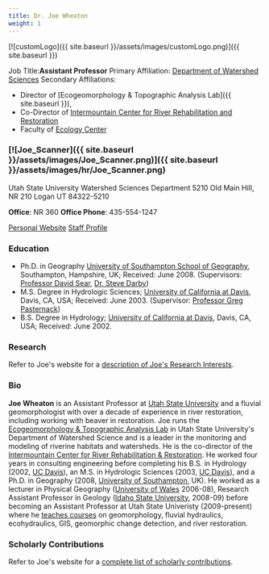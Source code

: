 ```yaml
---
title: Dr. Joe Wheaton
weight: 1
---
```


[![customLogo]({{ site.baseurl }}/assets/images/customLogo.png)]({{ site.baseurl }})

Job Title:**Assistant Professor**
Primary Affiliation: [Department of Watershed Sciences](http://qcnr.usu.edu/wats/)
Secondary Affiliations: 

- Director of [Ecogeomorphology & Topographic Analysis Lab]({{ site.baseurl }}), 
- Co-Director of [Intermountain Center for River Rehabilitation and Restoration](http://www.cnr.usu.edu/icrrr/)
- Faculty of [Ecology Center](http://www.usu.edu/ecology/)









### [![Joe_Scanner]({{ site.baseurl }}/assets/images/Joe_Scanner.png)]({{ site.baseurl }}/assets/images/hr/Joe_Scanner.png)

Utah State University
Watershed Sciences Department
5210 Old Main Hill, NR 210
Logan UT 84322-5210

**Office**:  NR 360
**Office Phone**: 435-554-1247

[Personal Website](http://joewheaton.org/)
[Staff Profile](http://qcnr.usu.edu/wats//htm/directory-plugin/memberID=2549)



### Education

- Ph.D. in Geography [University of Southampton School of Geography](http://www.southampton.ac.uk/geography/index.page), Southampton, Hampshire, UK; Received: June 2008. (Supervisors: [Professor David Sear](http://www.southampton.ac.uk/geography/about/staff/ds5.page), [Dr. Steve Darby](http://www.southampton.ac.uk/geography/about/staff/sed.page))
- M.S. Degree in Hydrologic Sciences; [University of California at Davis](http://lawr.ucdavis.edu/student-scene/grad-programs/hydrologic-sciences), Davis, CA, USA; Received: June 2003. (Supervisor: [Professor Greg Pasternack](http://pasternack.ucdavis.edu/))
- B.S. Degree in Hydrology; [University of California at Davis](http://lawr.ucdavis.edu/hyd/index.htm), Davis, CA, USA; Received: June 2002.

### Research

Refer to Joe's website for a [description of Joe's Research Interests](http://www.joewheaton.org/Home/research).

### Bio

**Joe Wheaton** is an Assistant Professor at [Utah State University](http://cnr.usu.edu/wats) and a fluvial geomorphologist with over a decade of experience in river restoration, including working with beaver in restoration. Joe runs the [Ecogeomorphology & Topographic Analysis Lab](http://etal.joewheaton.org/) in Utah State University's Department of Watershed Science and is a leader in the monitoring and modeling of riverine habitats and watersheds. He is the co-director of the [Intermountain Center for River Rehabilitation & Restoration](http://cnr.usu.edu/icrrr/). He worked four years in consulting engineering before completing his B.S. in Hydrology (2002, [UC Davis](http://lawr.ucdavis.edu/)), an M.S. in Hydrologic Sciences (2003, [UC Davis](http://lawr.ucdavis.edu/)), and a Ph.D. in Geography (2008, [University of Southampton](http://www.southampton.ac.uk/geography/), UK). He worked as a lecturer in Physical Geography ([University of Wales](http://www.aber.ac.uk/en/iges/) 2006-08), Research Assistant Professor in Geology ([Idaho State University](http://geology.isu.edu/), 2008-09) before becoming an Assistant Professor at Utah State Univeristy (2009-present) where he [teaches courses](http://www.joewheaton.org/Home/students-teaching/courses) on  geomorphology, fluvial hydraulics, ecohydraulics, GIS, geomorphic change detection, and river restoration. 

### Scholarly Contributions

Refer to Joe's website for a [complete list of scholarly contributions](http://www.joewheaton.org/Home/research/publications). 